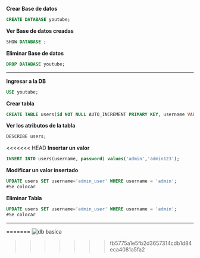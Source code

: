 **Crear Base de datos**
```sql
CREATE DATABASE youtube;
```
**Ver Base de datos creadas**
```sql
SHOW DATABASE ;
```
**Eliminar Base de datos**
```sql
DROP DATABASE youtube;
```
---
**Ingresar a la DB**
```sql
USE youtube;
```
**Crear tabla**
```sql
CREATE TABLE users(id NOT NULL AUTO_INCREMENT PRIMARY KEY, username VARCHAR(32), password(32));
```
**Ver los atributos de la tabla**
```sql
DESCRIBE users;
```
<<<<<<< HEAD
**Insertar un valor**
```sql
INSERT INTO users(username, password) values('admin','admin123');
```

**Modificar un valor insertado**
```sql
UPDATE users SET username='admin_user' WHERE username = 'admin';
#Se colocar
```
**Eliminar Tabla**
```sql
UPDATE users SET username='admin_user' WHERE username = 'admin';
#Se colocar
```
---
=======
![db basica](https://github.com/LASDovah/vulnerability-pentest/assets/163781606/8a15a33b-18c0-4d42-a3e5-ac55a66d7f73)
>>>>>>> fb5775a1e5fb2d3657314cdb1d84eca4081a5fa2
